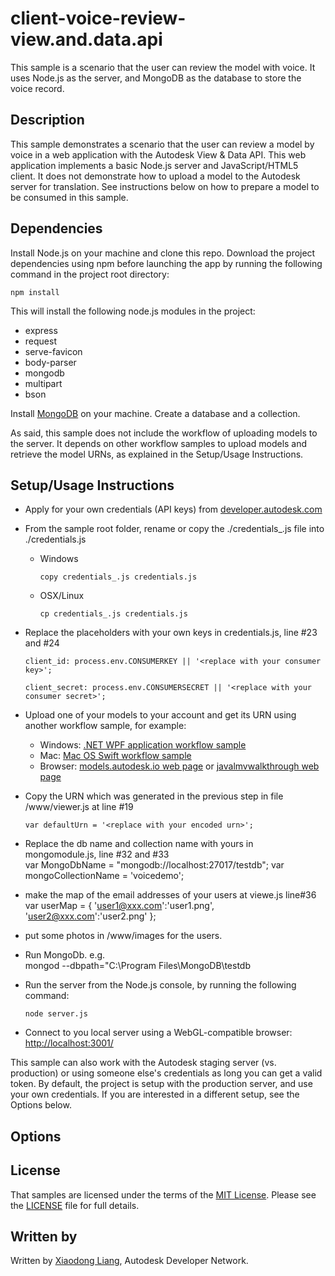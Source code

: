 # client-voice-review-view.and.data.api
This sample is a scenario that the user can review the model with voice. It uses Node.js as the server, and MongoDB as the database to store the voice record.

## Description
This sample demonstrates a scenario that the user can review a model by voice in a web application with the Autodesk View & Data API. This web application implements a basic Node.js server and JavaScript/HTML5 client. It does not demonstrate how to upload a model to the Autodesk server for translation. See instructions below on how to prepare a model to be consumed in this sample.


## Dependencies
Install Node.js on your machine and clone this repo. Download the project dependencies using npm before launching the app by running 
the following command in the project root directory:
```
npm install
```
This will install the following node.js modules in the project:
- express
- request
- serve-favicon
- body-parser
- mongodb
- multipart
- bson

Install [MongoDB](http://www.mongodb.org/) on your machine. Create a database and a collection.

As said, this sample does not include the workflow of uploading models to the server.
It depends on other workflow samples to upload models and retrieve the model URNs, as explained in the Setup/Usage Instructions.


## Setup/Usage Instructions
 
* Apply for your own credentials (API keys) from [developer.autodesk.com](http://developer.autodesk.com)
* From the sample root folder, rename or copy the ./credentials_.js file into ./credentials.js <br />
  * Windows <br />
    ```
    copy credentials_.js credentials.js 
	```
  * OSX/Linux <br />
    ```
    cp credentials_.js credentials.js  
	```
* Replace the placeholders with your own keys in credentials.js, line #23 and #24 <br />
  ```
  client_id: process.env.CONSUMERKEY || '<replace with your consumer key>';
  
  client_secret: process.env.CONSUMERSECRET || '<replace with your consumer secret>';
  ```
* Upload one of your models to your account and get its URN using another workflow sample, for example:
  - Windows: [.NET WPF application workflow sample](https://github.com/Developer-Autodesk/workflow-wpf-view.and.data.api) 
  - Mac: [Mac OS Swift workflow sample](https://github.com/Developer-Autodesk/workflow-macos-swift-view.and.data.api)
  - Browser: [models.autodesk.io web page](http://models.autodesk.io) or [javalmvwalkthrough web page](http://javalmvwalkthrough-vq2mmximxb.elasticbeanstalk.com)
* Copy the URN which was generated in the previous step in file /www/viewer.js at line #19 <br />
  ```
  var defaultUrn = '<replace with your encoded urn>';
  ```
  
* Replace the db name and collection name with yours in mongomodule.js, line #32 and #33 <br />
  var MongoDbName = "mongodb://localhost:27017/testdb";
  var mongoCollectionName = 'voicedemo';

* make the map of the email addresses of your users at viewe.js line#36 <br />
  var userMap = {
	'user1@xxx.com':'user1.png',
	'user2@xxx.com':'user2.png' 
   };

* put some photos in /www/images for the users.

* Run MongoDb. e.g.<br />
   mongod --dbpath="C:\Program Files\MongoDB\testdb
   
* Run the server from the Node.js console, by running the following command: <br />
  ```
  node server.js
  ```
* Connect to you local server using a WebGL-compatible browser: [http://localhost:3001/](http://localhost:3001/)


This sample can also work with the Autodesk staging server (vs. production) or using someone else's credentials as long you can get a valid token. 
By default, the project is setup with the production server, and use your own credentials. 
If you are interested in a different setup, see the Options below.

## Options



## License

That samples are licensed under the terms of the [MIT License](http://opensource.org/licenses/MIT). Please see the [LICENSE](LICENSE) file for full details.


## Written by 

Written by [Xiaodong Liang](http://adndevblog.typepad.com/aec/xiaodong-liang.html), Autodesk Developer Network.
